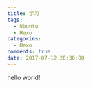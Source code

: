 ```yaml
---
title: 学习
tags:
  - Ubuntu
  - Hexo
categories:
  - Hexo
comments: true
date: 2017-07-12 20:30:00
---
```

hello world!

